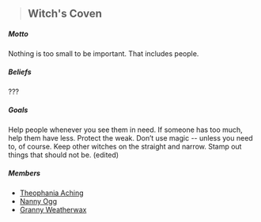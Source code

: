 > ## Witch's Coven

##### Motto

Nothing is too small to be important. That includes people. 

##### Beliefs

??? 

##### Goals

Help people whenever you see them in need. If someone has too much, help them have less. Protect the weak. Don’t use magic -- unless you need to, of course. Keep other witches on the straight and narrow. Stamp out things that should not be. (edited)

##### Members

- [Theophania Aching](../Characters/NPCs/Theophania%20Aching.md)
- [Nanny Ogg](../Characters/NPCs/Nanny%20Ogg.md)
- [Granny Weatherwax](Granny%20Weatherwax)